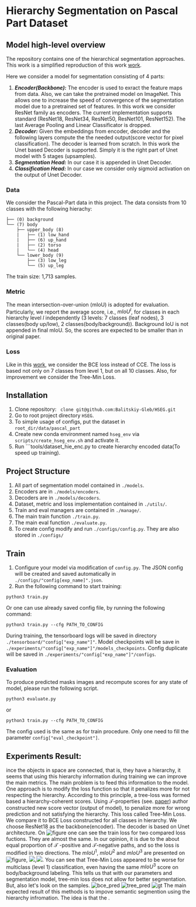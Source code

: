 # Hierarchy Segmentation on Pascal Part Dataset
## Model high-level overview
The repository contains one of the hierarchical segmentation approaches. 
This work is a simplified reproduction of this work [work](https://arxiv.org/pdf/2203.14335.pdf).

Here we consider a model for segmentation consisting of 4 parts:
1. **_Encoder(Backbone):_**  The encoder is used to exract the feature maps from data.
Also, we can take the pretrained model on ImageNet. This allows one to increase the speed of convergence 
   of the segmentation model due to a pretrained set of features.
   In this work we consider ResNet family as encoders. The current implementation 
   supports standard (ResNet18, ResNet34, ResNet50, ResNet101, ResNet152). 
   The last Average Pooling and Linear Classificator is dropped.
2. **_Decoder:_** Given the embeddings from encoder, decoder and the following layers compute the the needed output(score vector for pixel classification). 
   The decoder is learned from scratch. In this work the Unet based Decoder is supported.
   Simply it is the right part of Unet model with 5 stages (upsamples).
3. **_Segmentation Head:_** In our case it is appended in Unet Decoder.  
4. **_Classification Head:_** In our case we consider only sigmoid activation on the output of Unet Decoder. 
### Data
We consider the Pascal-Part data in this project. The data consists from 10 classes with the following hierachy:

    ├── (0) background
    └── (7) body
        ├── upper_body (8)
        |   ├── (1) low_hand
        |   ├── (6) up_hand
        |   ├── (2) torso
        |   └── (4) head
        └── lower_body (9)
            ├── (3) low_leg
            └── (5) up_leg
The train size: 1,713 samples. 
### Metric
The mean intersection-over-union (mIoU) is adopted for evaluation. Particularly, we report
the average score, i.e., $mIoU^l$, for classes in each 
hierarchy level $l$ independently (3 levels: 7 classes (leaf nodes), 3 classes(body up/low), 2 classes(body/background)). Background IoU is not appended in final mIoU. So, the scores are expected to be smaller than in original paper. 
### Loss
Like in this [work](https://arxiv.org/pdf/2203.14335.pdf), we consider the BCE loss instead of CCE. 
The loss is based not only on 7 classes from level 1, but on all 10 classes.
Also, for improvement we consider the Tree-Min Loss.

## Installation
1. Clone repository:  ``` clone git@github.com:Balitskiy-Gleb/HSEG.git```
2. Go to root project directory ```HSEG```. 
3. To simple usage of configs, put the dataset in ```root_dir/data/pascal_part```
4. Create new conda environment named ```hseg_env``` via ```scripts/create_hseg_env.sh``` and activate it.
5. Run ```tools/dataset_hie_enc.py to create hierarchy encoded data(To speed up training).
## Project Structure 
1. All part of segmentation model contained in ```./models```. 
2. Encoders are in ```./models/encoders```. 
3. Decoders are in ```./models/decoders```.
4. Dataset, metric and loss implementation contained in ```./utils/```.
5. Train and eval managers are contained in ```./manage/```.
6. The main train function ```./train.py```.
7. The main eval function ```./evaluate.py```.
8. To create config modify and run ```./configs/config.py```. They are also stored in ```./configs/```
## Train 
1. Configure your model via modification of ```config.py```. The JSON config will be
   created and saved automatically in ```./configs/"config[exp_name]".json```.
2. Run the following command to start training: 
```
python3 train.py
```
Or one can use already saved config file, by running the following command:
```
python3 train.py --cfg PATH_TO_CONFIG
```
During training, the tensorboard logs will be saved in directory ```./tensorboard/"config["exp_name"]"```.
Model checkpoints will be save in ```./experiments/"config["exp_name"]"/models_checkpoints```.
Config duplicate will be saved in ```./experiments/"config["exp_name"]"/configs```.
### Evaluation
To produce predicted masks images and recompute scores for any state of model, please run the following script. 
```
python3 evaluate.py
```
or 
```
python3 train.py --cfg PATH_TO_CONFIG
```
The config used is the same as for train procedure. Only one need to fill the parameter ```config["eval_checkpoint"]```.
## Experiments Result: 
ince the objects in space are connected, that is, they have a hierarchy, it seems that using this hierarchy information during training we can improve the main metrics. The main problem is to feed this information to the model. One approach is to modify the loss function so that it penalizes more for not respecting the hierarchy. According to this principle, a tree-loss was formed based a hierarchy-coherent scores. Using $\mathcal{T}$-properties (see. [paper](https://www.semanticscholar.org/paper/MultiLabel-Classification-on-Tree-and-Hierarchies-Bi-Kwok/6853ac3b9a4d5fe940356e44e3cb99d84490a484])) author constructed new score vector (output of model), to penalize more for wrong prediction and not satisfying the hierarchy. This loss called Tree-Min Loss. We compare it to BCE Loss constructed for all classes in hierarchy.
We choose ResNet18 as the backbone(encoder). 
The decoder is based on Unet architecture. 
On ![figure](resourse/loss_train.png) one can see the train loss for two compared loss fuctions. They are almost the same. In our opinion, it is due to the about equal proportion of $\mathcal{T}$ -positive and $\mathcal{T}$-negative paths, and so the loss is modified in two directions. The $mIoU^1$, $mIoU^2$ and $mIoU^3$ are presented on ![figure](resourse/mIOU1.png), ![](resourse/mIOU2.png),![](resourse/mIOU3.png).
You can see that Tree-Min Loss appeared to be worse for multiclass (level 1) classification, even having the same $mIoU^3$ score on body/background labeling. This tells us that with our parameters and segmentation model, tree-min loss does not allow for better segmentation. But, also let's look on the samples. 
![bce_pred](resourse/bce/pred_mIoU1_img_502.png)
![tree_pred](resourse/tree/pred_mIoU1_img_502.png)
![gt](resourse/bce/pred_mIoU1_mask_502.png)
The main expected result of this methods is to impove semantic segmention using the hierarchy infromation. The idea is that the . 









